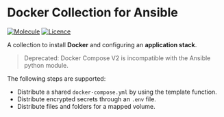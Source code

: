 # Docker Collection for Ansible

[![Molecule](https://github.com/bec-galaxy/ansible-collection-docker/actions/workflows/molecule.yml/badge.svg)](https://github.com/bec-galaxy/ansible-collection-docker/actions/workflows/molecule.yml) [![Licence](https://img.shields.io/github/license/bec-galaxy/ansible-collection-docker?label=Licence&color=informational)](https://github.com/bec-galaxy/ansible-collection-docker/blob/main/LICENSE)

A collection to install **Docker** and configuring an **application stack**.

> Deprecated: Docker Compose V2 is incompatible with the Ansible python module.

The following steps are supported:

* Distribute a shared `docker-compose.yml` by using the template function.
* Distribute encrypted secrets through an `.env` file.
* Distribute files and folders for a mapped volume.